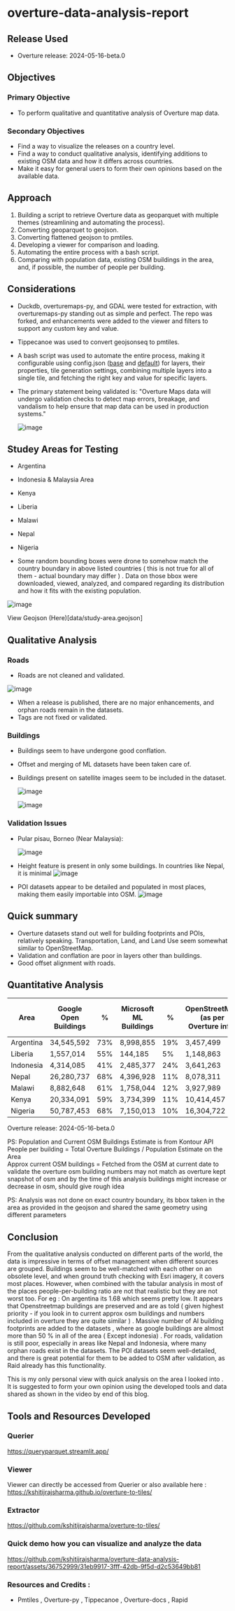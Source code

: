 # overture-data-analysis-report


## Release Used

-  Overture release: 2024-05-16-beta.0


## Objectives

### Primary Objective
- To perform qualitative and quantitative analysis of Overture map data.

### Secondary Objectives
- Find a way to visualize the releases on a country level.
- Find a way to conduct qualitative analysis, identifying additions to existing OSM data and how it differs across countries.
- Make it easy for general users to form their own opinions based on the available data.

## Approach

1. Building a script to retrieve Overture data as geoparquet with multiple themes (streamlining and automating the process).
2. Converting geoparquet to geojson.
3. Converting flattened geojson to pmtiles.
4. Developing a viewer for comparison and loading.
5. Automating the entire process with a bash script.
6. Comparing with population data, existing OSM buildings in the area, and, if possible, the number of people per building.

## Considerations

- Duckdb, overturemaps-py, and GDAL were tested for extraction, with overturemaps-py standing out as simple and perfect. The repo was forked, and enhancements were added to the viewer and filters to support any custom key and value.
- Tippecanoe was used to convert geojsonseq to pmtiles.
- A bash script was used to automate the entire process, making it configurable using config.json ([base](https://github.com/kshitijrajsharma/overture-to-tiles/blob/master/scripts/base_theme.json) and [default](https://github.com/kshitijrajsharma/overture-to-tiles/blob/master/scripts/default_theme.json)) for layers, their properties, tile generation settings, combining multiple layers into a single tile, and fetching the right key and value for specific layers.
- The primary statement being validated is: "Overture Maps data will undergo validation checks to detect map errors, breakage, and vandalism to help ensure that map data can be used in production systems."

  ![image](https://github.com/kshitijrajsharma/overture-data-analysis-report/assets/36752999/363fbb4f-8a46-4e86-b28e-0a0bad12dbc3)


## Studey Areas for Testing

- Argentina
- Indonesia & Malaysia Area
- Kenya
- Liberia
- Malawi
- Nepal
- Nigeria

- Some random bounding boxes were drone to somehow match the country boundary in above listed countries ( this is not true for all of them - actual boundary may differ ) . Data on those bbox were downloaded, viewed, analyzed, and compared regarding its distribution and how it fits with the existing population.

![image](https://github.com/kshitijrajsharma/overture-data-analysis-report/assets/36752999/7e038bdd-082d-4c8d-a310-5ff1bc350f8d)

View Geojson (Here)[data/study-area.geojson] 

## Qualitative Analysis

### Roads
- Roads are not cleaned and validated.

![image](https://github.com/kshitijrajsharma/overture-data-analysis-report/assets/36752999/adcb947e-4cf4-45ea-bf5e-2199c4332c4b)
- When a release is published, there are no major enhancements, and orphan roads remain in the datasets.
- Tags are not fixed or validated.

### Buildings
- Buildings seem to have undergone good conflation.
- Offset and merging of ML datasets have been taken care of.
- Buildings present on satellite images seem to be included in the dataset.

  ![image](https://github.com/kshitijrajsharma/overture-data-analysis-report/assets/36752999/9d2c6e96-2905-4b80-8016-e2fe8e7378f9)

  ![image](https://github.com/kshitijrajsharma/overture-data-analysis-report/assets/36752999/c18fa3b2-cad6-4d21-9f8e-eba76ff9dcbf)

### Validation Issues
- Pular pisau, Borneo (Near Malaysia):

  ![image](https://github.com/kshitijrajsharma/overture-data-analysis-report/assets/36752999/665d06de-567d-4b80-b869-42116a77d4ca)

 - Height feature is present in only some buildings. In countries like Nepal, it is minimal
   ![image](https://github.com/kshitijrajsharma/overture-data-analysis-report/assets/36752999/7a685baa-2a0f-4d5e-babf-e775f1b8bbc0)

- POI datasets appear to be detailed and populated in most places, making them easily importable into OSM.
![image](https://github.com/kshitijrajsharma/overture-data-analysis-report/assets/36752999/dc9e7168-d2cf-4601-adc8-e6d34ff6f135)

## Quick summary 
- Overture datasets stand out well for building footprints and POIs, relatively speaking. Transportation, Land, and Land Use seem somewhat similar to OpenStreetMap.
- Validation and conflation are poor in layers other than buildings.
- Good offset alignment with roads.

## Quantitative Analysis

| Area      | Google Open Buildings | %    | Microsoft ML Buildings | %    | OpenStreetMap (as per Overture info) | %   | Total Overture Buildings | Population Estimate | P.E. (in mil) | People per Building | Approx Current OSM Buildings |
|-----------|-----------------------|------|------------------------|------|-------------------------------------|------|--------------------------|---------------------|----------------|---------------------|------------------------------|
| Argentina | 34,545,592            | 73%  | 8,998,855              | 19%  | 3,457,499                          | 7%   | 47,001,946               | 78,765,589          | 78.77          | 1.68               | 3,497,866                    |
| Liberia   | 1,557,014             | 55%  | 144,185                | 5%   | 1,148,863                          | 40%  | 2,850,062                | 10,157,546          | 10.16          | 3.56               | 1,151,027                    |
| Indonesia | 4,314,085             | 41%  | 2,485,377              | 24%  | 3,641,263                          | 35%  | 10,440,725               | 27,523,228          | 27.52          | 2.64               | 3,651,924                    |
| Nepal     | 26,280,737            | 68%  | 4,396,928              | 11%  | 8,078,311                          | 21%  | 38,755,976               | 129,874,888         | 129.87         | 3.35               | 8,243,272                    |
| Malawi    | 8,882,648             | 61%  | 1,758,044              | 12%  | 3,927,989                          | 27%  | 14,568,681               | 29,256,446          | 29.26          | 2.01               | 3,943,125                    |
| Kenya     | 20,334,091            | 59%  | 3,734,399              | 11%  | 10,414,457                         | 30%  | 34,482,947               | 75,320,339          | 75.32          | 2.18               | 10,557,014                   |
| Nigeria   | 50,787,453            | 68%  | 7,150,013              | 10%  | 16,304,722                         | 22%  | 74,242,188               | 252,698,591         | 252.70         | 3.40               | 17,966,401                   |

Overture release: 2024-05-16-beta.0

PS: Population and Current OSM Buildings Estimate is from Kontour API  
People per building = Total Overture Buildings / Population Estimate on the Area  
Approx current OSM buildings = Fetched from the OSM at current date to validate the overture osm building numbers may not match as overture kept snapshot of osm and by the time of this analysis buildings might increase or decrease in osm, should give rough idea  

PS: Analysis was not done on exact country boundary, its bbox taken in the area as provided in the geojson and shared the same geometry using different parameters


## Conclusion

From the qualitative analysis conducted on different parts of the world, the data is impressive in terms of offset management when different sources are grouped. Buildings seem to be well-matched with each other on an obsolete level, and when ground truth checking with Esri imagery, it covers most places. However, when combined with the tabular analysis in most of the places people-per-building ratio are not that realistic but they are not worst too. For eg : On argentina its 1.68 which seems pretty low. It appears that Openstreetmap buildings are preserved and are as told ( given highest priority - if you look in to current approx osm buildings and numbers included in overture they are quite similar ) . Massive number of AI building footprints are added to the datasets  , where as google buildings are almost more than 50 % in all of the area ( Except indonesia) . For roads, validation is still poor, especially in areas like Nepal and Indonesia, where many orphan roads exist in the datasets. The POI datasets seem well-detailed, and there is great potential for them to be added to OSM after validation, as Raid already has this functionality.

This is my only personal view with quick analysis on the area I looked into . It is suggested to form your own opinion using the developed tools and data shared as shown in the video by end of this blog.

## Tools and Resources Developed

### Querier 

https://queryparquet.streamlit.app/ 

### Viewer

Viewer can directly be accessed from Querier or also available here : https://kshitijrajsharma.github.io/overture-to-tiles/ 


### Extractor 

https://github.com/kshitijrajsharma/overture-to-tiles/ 


### Quick demo how you can visualize and analyze the data 


https://github.com/kshitijrajsharma/overture-data-analysis-report/assets/36752999/31eb9917-3fff-42db-9f5d-d2c53649bb81

### Resources and Credits : 
- Pmtiles , Overture-py , Tippecanoe , Overture-docs , Rapid 

